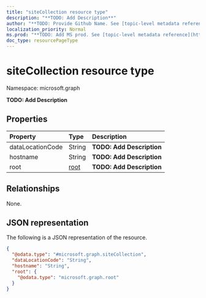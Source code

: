 ```yaml
---
title: "siteCollection resource type"
description: "**TODO: Add Description**"
author: "**TODO: Provide Github Name. See [topic-level metadata reference](https://msgo.azurewebsites.net/add/document/guidelines/metadata.html#topic-level-metadata)**"
localization_priority: Normal
ms.prod: "**TODO: Add MS prod. See [topic-level metadata reference](https://msgo.azurewebsites.net/add/document/guidelines/metadata.html#topic-level-metadata)**"
doc_type: resourcePageType
---
```


# siteCollection resource type


Namespace: microsoft.graph

**TODO: Add Description**

## Properties
|Property|Type|Description|
|:---|:---|:---|
|dataLocationCode|String|**TODO: Add Description**|
|hostname|String|**TODO: Add Description**|
|root|[root](../resources/root.md)|**TODO: Add Description**|

## Relationships
None.

## JSON representation
The following is a JSON representation of the resource.
<!-- {
  "blockType": "resource",
  "@odata.type": "microsoft.graph.siteCollection"
}
-->
``` json
{
  "@odata.type": "#microsoft.graph.siteCollection",
  "dataLocationCode": "String",
  "hostname": "String",
  "root": {
    "@odata.type": "microsoft.graph.root"
  }
}
```

